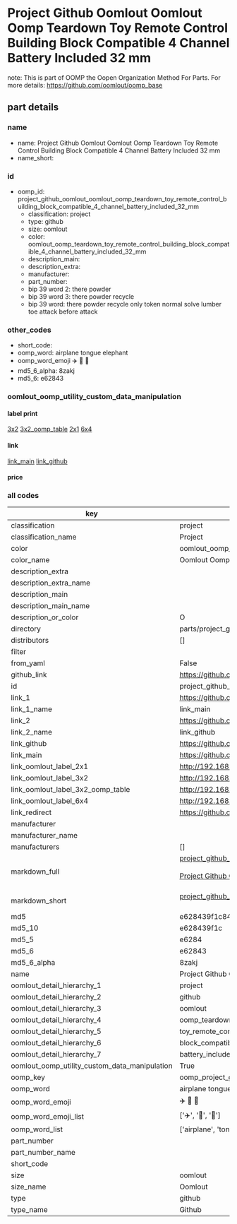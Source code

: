 # Project Github Oomlout Oomlout Oomp Teardown Toy Remote Control Building Block Compatible 4 Channel Battery Included 32 mm  

note: This is part of OOMP the Oopen Organization Method For Parts. For more details: https://github.com/oomlout/oomp_base

##  part details
  







### name
* name: Project Github Oomlout Oomlout Oomp Teardown Toy Remote Control Building Block Compatible 4 Channel Battery Included 32 mm
* name_short: 
### id
* oomp_id: project_github_oomlout_oomlout_oomp_teardown_toy_remote_control_building_block_compatible_4_channel_battery_included_32_mm
  * classification: project
  * type: github
  * size: oomlout
  * color: oomlout_oomp_teardown_toy_remote_control_building_block_compatible_4_channel_battery_included_32_mm
  * description_main: 
  * description_extra: 
  * manufacturer: 
  * part_number: 
  * bip 39 word 2: there powder
  * bip 39 word 3: there powder recycle
  * bip 39 word: there powder recycle only token normal solve lumber toe attack before attack

### other_codes
* short_code: 
* oomp_word: airplane tongue elephant
* oomp_word_emoji :airplane: :tongue: :elephant:
* md5_6_alpha: 8zakj
* md5_6: e62843






### oomlout_oomp_utility_custom_data_manipulation
#### label print
[3x2](http://192.168.1.245:1112/?label=oomp%208zakj)
[3x2_oomp_table](http://192.168.1.108:1112/?label=oomp%208zakj)
[2x1](http://192.168.1.242:1112/?label=oomp%208zakj)
[6x4](http://192.168.1.55:1112/?label=oomp%208zakj)    

#### link

[link_main](https://github.com/oomlout/oomlout_oomp_version_1_messy/tree/main/parts/project_github_oomlout_oomlout_oomp_teardown_toy_remote_control_building_block_compatible_4_channel_battery_included_32_mm) [link_github](https://github.com/oomlout/oomlout_oomp_version_1_messy/tree/main/parts/project_github_oomlout_oomlout_oomp_teardown_toy_remote_control_building_block_compatible_4_channel_battery_included_32_mm)                             

#### price







### all codes 
| key | value |  
| --- | --- |  
| classification | project |  
| classification_name | Project |  
| color | oomlout_oomp_teardown_toy_remote_control_building_block_compatible_4_channel_battery_included_32_mm |  
| color_name | Oomlout Oomp Teardown Toy Remote Control Building Block Compatible 4 Channel Battery Included 32 mm |  
| description_extra |  |  
| description_extra_name |  |  
| description_main |  |  
| description_main_name |  |  
| description_or_color | O  |  
| directory | parts/project_github_oomlout_oomlout_oomp_teardown_toy_remote_control_building_block_compatible_4_channel_battery_included_32_mm |  
| distributors | [] |  
| filter |  |  
| from_yaml | False |  
| github_link | https://github.com/oomlout/oomlout_oomp_part_src/tree/main/parts/project_github_oomlout_oomlout_oomp_teardown_toy_remote_control_building_block_compatible_4_channel_battery_included_32_mm |  
| id | project_github_oomlout_oomlout_oomp_teardown_toy_remote_control_building_block_compatible_4_channel_battery_included_32_mm |  
| link_1 | https://github.com/oomlout/oomlout_oomp_version_1_messy/tree/main/parts/project_github_oomlout_oomlout_oomp_teardown_toy_remote_control_building_block_compatible_4_channel_battery_included_32_mm |  
| link_1_name | link_main |  
| link_2 | https://github.com/oomlout/oomlout_oomp_version_1_messy/tree/main/parts/project_github_oomlout_oomlout_oomp_teardown_toy_remote_control_building_block_compatible_4_channel_battery_included_32_mm |  
| link_2_name | link_github |  
| link_github | https://github.com/oomlout/oomlout_oomp_version_1_messy/tree/main/parts/project_github_oomlout_oomlout_oomp_teardown_toy_remote_control_building_block_compatible_4_channel_battery_included_32_mm |  
| link_main | https://github.com/oomlout/oomlout_oomp_version_1_messy/tree/main/parts/project_github_oomlout_oomlout_oomp_teardown_toy_remote_control_building_block_compatible_4_channel_battery_included_32_mm |  
| link_oomlout_label_2x1 | http://192.168.1.242:1112/?label=oomp%208zakj |  
| link_oomlout_label_3x2 | http://192.168.1.245:1112/?label=oomp%208zakj |  
| link_oomlout_label_3x2_oomp_table | http://192.168.1.108:1112/?label=oomp%208zakj |  
| link_oomlout_label_6x4 | http://192.168.1.55:1112/?label=oomp%208zakj |  
| link_redirect | https://github.com/oomlout/oomlout_oomp_version_1_messy/tree/main/parts/project_github_oomlout_oomlout_oomp_teardown_toy_remote_control_building_block_compatible_4_channel_battery_included_32_mm |  
| manufacturer |  |  
| manufacturer_name |  |  
| manufacturers | [] |  
| markdown_full | [project_github_oomlout_oomlout_oomp_teardown_toy_remote_control_building_block_compatible_4_channel_battery_included_32_mm](none)<br>[](none)<br>[Project Github Oomlout Oomlout Oomp Teardown Toy Remote Control Building Block Compatible 4 Channel Battery Included 32 Mm](none)<br><br> |  
| markdown_short | [project_github_oomlout_oomlout_oomp_teardown_toy_remote_control_building_block_compatible_4_channel_battery_included_32_mm](none)<br><br> |  
| md5 | e628439f1c84f9de58f1f9b167ea4f03 |  
| md5_10 | e628439f1c |  
| md5_5 | e6284 |  
| md5_6 | e62843 |  
| md5_6_alpha | 8zakj |  
| name | Project Github Oomlout Oomlout Oomp Teardown Toy Remote Control Building Block Compatible 4 Channel Battery Included 32 mm |  
| oomlout_detail_hierarchy_1 | project |  
| oomlout_detail_hierarchy_2 | github |  
| oomlout_detail_hierarchy_3 | oomlout |  
| oomlout_detail_hierarchy_4 | oomp_teardown |  
| oomlout_detail_hierarchy_5 | toy_remote_control_building |  
| oomlout_detail_hierarchy_6 | block_compatible_4_channel |  
| oomlout_detail_hierarchy_7 | battery_included_32_mm |  
| oomlout_oomp_utility_custom_data_manipulation | True |  
| oomp_key | oomp_project_github_oomlout_oomlout_oomp_teardown_toy_remote_control_building_block_compatible_4_channel_battery_included_32_mm |  
| oomp_word | airplane tongue elephant |  
| oomp_word_emoji | :airplane: :tongue: :elephant: |  
| oomp_word_emoji_list | [':airplane:', ':tongue:', ':elephant:'] |  
| oomp_word_list | ['airplane', 'tongue', 'elephant'] |  
| part_number |  |  
| part_number_name |  |  
| short_code |  |  
| size | oomlout |  
| size_name | Oomlout |  
| type | github |  
| type_name | Github |  
